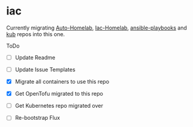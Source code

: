# iac
Currently migrating [Auto-Homelab](https://git.mafyuh.dev/mafyuh/Auto-Homelab), [Iac-Homelab](https://git.mafyuh.dev/mafyuh/IaC-Homelab), [ansible-playbooks](https://git.mafyuh.dev/mafyuh/ansible-playbooks) and [kub](https://git.mafyuh.dev/mafyuh/kub) repos into this one.

ToDo
- [ ] Update Readme
- [ ] Update Issue Templates
- [x] Migrate all containers to use this repo
- [x] Get OpenTofu migrated to this repo
- [ ] Get Kubernetes repo migrated over
- [ ] Re-bootstrap Flux

